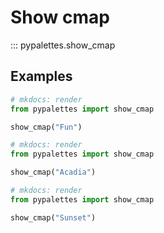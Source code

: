 # Show cmap

::: pypalettes.show_cmap

## Examples

```py
# mkdocs: render
from pypalettes import show_cmap

show_cmap("Fun")
```

```py
# mkdocs: render
from pypalettes import show_cmap

show_cmap("Acadia")
```

```py
# mkdocs: render
from pypalettes import show_cmap

show_cmap("Sunset")
```
